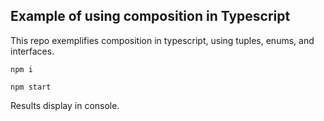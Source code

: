 ## Example of using composition in Typescript

This repo exemplifies composition in typescript, using tuples, enums, and interfaces.

```
npm i
```

```
npm start
```

Results display in console.
